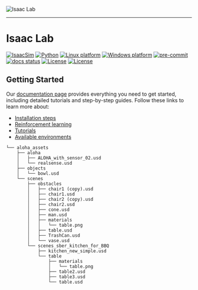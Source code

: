![Isaac Lab](docs/source/_static/isaaclab.jpg)

---

# Isaac Lab

[![IsaacSim](https://img.shields.io/badge/IsaacSim-4.5.0-silver.svg)](https://docs.isaacsim.omniverse.nvidia.com/latest/index.html)
[![Python](https://img.shields.io/badge/python-3.10-blue.svg)](https://docs.python.org/3/whatsnew/3.10.html)
[![Linux platform](https://img.shields.io/badge/platform-linux--64-orange.svg)](https://releases.ubuntu.com/20.04/)
[![Windows platform](https://img.shields.io/badge/platform-windows--64-orange.svg)](https://www.microsoft.com/en-us/)
[![pre-commit](https://img.shields.io/github/actions/workflow/status/isaac-sim/IsaacLab/pre-commit.yaml?logo=pre-commit&logoColor=white&label=pre-commit&color=brightgreen)](https://github.com/isaac-sim/IsaacLab/actions/workflows/pre-commit.yaml)
[![docs status](https://img.shields.io/github/actions/workflow/status/isaac-sim/IsaacLab/docs.yaml?label=docs&color=brightgreen)](https://github.com/isaac-sim/IsaacLab/actions/workflows/docs.yaml)
[![License](https://img.shields.io/badge/license-BSD--3-yellow.svg)](https://opensource.org/licenses/BSD-3-Clause)
[![License](https://img.shields.io/badge/license-Apache--2.0-yellow.svg)](https://opensource.org/license/apache-2-0)

## Getting Started

Our [documentation page](https://isaac-sim.github.io/IsaacLab) provides everything you need to get started, including detailed tutorials and step-by-step guides. Follow these links to learn more about:

- [Installation steps](https://isaac-sim.github.io/IsaacLab/main/source/setup/installation/index.html#local-installation)
- [Reinforcement learning](https://isaac-sim.github.io/IsaacLab/main/source/overview/reinforcement-learning/rl_existing_scripts.html)
- [Tutorials](https://isaac-sim.github.io/IsaacLab/main/source/tutorials/index.html)
- [Available environments](https://isaac-sim.github.io/IsaacLab/main/source/overview/environments.html)


```
└── aloha_assets
    ├── aloha
    │   ├── ALOHA_with_sensor_02.usd
    │   └── realsense.usd
    ├── objects
    │   └── bowl.usd
    └── scenes
        ├── obstacles
        │   ├── chair1 (copy).usd
        │   ├── chair1.usd
        │   ├── chair2 (copy).usd
        │   ├── chair2.usd
        │   ├── cone.usd
        │   ├── man.usd
        │   ├── materials
        │   │   └── table.png
        │   ├── table.usd
        │   ├── TrashCan.usd
        │   └── vase.usd
        └── scenes_sber_kitchen_for_BBQ
            ├── kitchen_new_simple.usd
            └── table
                ├── materials
                │   └── table.png
                ├── table2.usd
                ├── table3.usd
                └── table.usd
```